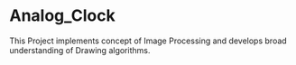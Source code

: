 # Analog_Clock

This Project implements concept of Image Processing and develops broad understanding of Drawing algorithms.
